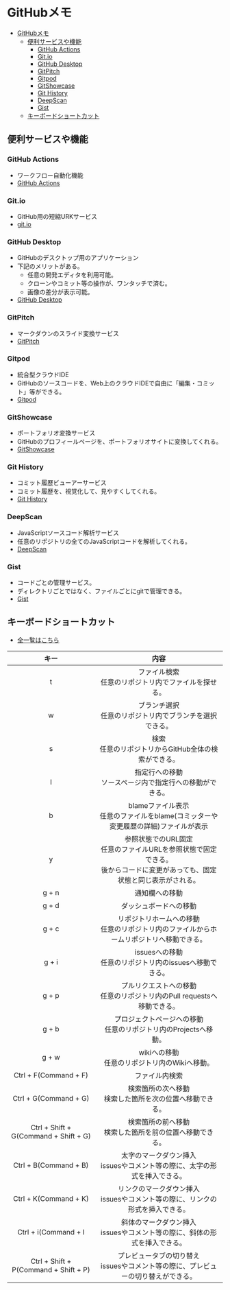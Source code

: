 # GitHubメモ

<!-- TOC -->

- [GitHubメモ](#githubメモ)
    - [便利サービスや機能](#便利サービスや機能)
        - [GitHub Actions](#github-actions)
        - [Git.io](#gitio)
        - [GitHub Desktop](#github-desktop)
        - [GitPitch](#gitpitch)
        - [Gitpod](#gitpod)
        - [GitShowcase](#gitshowcase)
        - [Git History](#git-history)
        - [DeepScan](#deepscan)
        - [Gist](#gist)
    - [キーボードショートカット](#キーボードショートカット)

<!-- /TOC -->

## 便利サービスや機能
### GitHub Actions
- ワークフロー自動化機能
- [GitHub Actions](https://github.com/features/actions/)

### Git.io
- GitHub用の短縮URKサービス
- [git.io](https://git.io/)

###  GitHub Desktop
- GitHubのデスクトップ用のアプリケーション
- 下記のメリットがある。
    - 任意の開発エディタを利用可能。
    - クローンやコミット等の操作が、ワンタッチで済む。
    - 画像の差分が表示可能。
- [GitHub Desktop](https://desktop.github.com/)


### GitPitch
- マークダウンのスライド変換サービス
- [GitPitch](https://gitpitch.com/)

### Gitpod
- 統合型クラウドIDE
- GitHubのソースコードを、Web上のクラウドIDEで自由に「編集・コミット」等ができる。
- [Gitpod](https://www.gitpod.io/)

### GitShowcase
- ポートフォリオ変換サービス
- GitHubのプロフィールページを、ポートフォリオサイトに変換してくれる。
- [GitShowcase](https://www.gitshowcase.com/)

### Git History
- コミット履歴ビューアーサービス
- コミット履歴を、視覚化して、見やすくしてくれる。
- [Git History](https://githistory.xyz/)

### DeepScan
- JavaScriptソースコード解析サービス
- 任意のリポジトリの全てのJavaScriptコードを解析してくれる。
- [DeepScan](https://deepscan.io/home/)

### Gist
- コードごとの管理サービス。
- ディレクトリごとではなく、ファイルごとにgitで管理できる。
- [Gist](https://gist.github.com/)

## キーボードショートカット
- [全一覧はこちら](https://help.github.com/en/articles/using-keyboard-shortcuts)

|キー|内容|
|:---:|:---:|
|t|ファイル検索<br>任意のリポジトリ内でファイルを探せる。|
|w|ブランチ選択<br>任意のリポジトリ内でブランチを選択できる。|
|s|検索<br>任意のリポジトリからGitHub全体の検索ができる。|
|l|指定行への移動<br>ソースページ内で指定行への移動ができる。|
|b|blameファイル表示<br>任意のファイルをblame(コミッターや変更履歴の詳細)ファイルが表示|
|y|参照状態でのURL固定<br>任意のファイルURLを参照状態で固定できる。<br>後からコードに変更があっても、固定状態と同じ表示がされる。|
|g + n|通知欄への移動|
|g + d|ダッシュボードへの移動|
|g + c|リポジトリホームへの移動<br>任意のリポジトリ内のファイルからホームリポジトリへ移動できる。|
|g + i|issuesへの移動<br>任意のリポジトリ内のissuesへ移動できる。|
|g + p|プルリクエストへの移動<br>任意のリポジトリ内のPull requestsへ移動できる。|
|g + b|プロジェクトページへの移動<br>任意のリポジトリ内のProjectsへ移動。|
|g + w|wikiへの移動<br>任意のリポジトリ内のWikiへ移動。|
|Ctrl + F(Command + F)|ファイル内検索|
|Ctrl + G(Command + G)|検索箇所の次へ移動<br>検索した箇所を次の位置へ移動できる。|
|Ctrl + Shift + G(Command + Shift + G)|検索箇所の前へ移動<br>検索した箇所を前の位置へ移動できる。|
|Ctrl + B(Command + B)|太字のマークダウン挿入<br>issuesやコメント等の際に、太字の形式を挿入できる。|
|Ctrl + K(Command + K)|リンクのマークダウン挿入<br>issuesやコメント等の際に、リンクの形式を挿入できる。|
|Ctrl + i(Command + I|斜体のマークダウン挿入<br>issuesやコメント等の際に、斜体の形式を挿入できる。|
|Ctrl + Shift + P(Command + Shift + P)|プレビュータブの切り替え<br>issuesやコメント等の際に、プレビューの切り替えができる。|